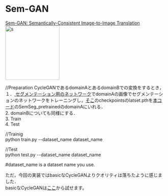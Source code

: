# Sem-GAN

<a href="https://arxiv.org/abs/1807.04409">Sem-GAN: Semantically-Consistent Image-to-Image Translation</a>
<img width="170" alt="s" src="https://user-images.githubusercontent.com/64032115/109528235-f1f8de00-7a60-11eb-88f0-86420de17b75.png">


//Preparation
CycleGANであるdomainAとあるdomainBでの変換をするとき，<br>
１．<a href="https://github.com/Daiki-Shiotsuka/FCN_PyTorch"> セグメンテーション用のネットワーク</a>でdomainAの画像でセグメンテーションのネットワークをトレーニングし，<a href="https://github.com/Daiki-Shiotsuka/FCN_PyTorch">そこ</a>のcheckpointsのlatset.pthを<a href="https://github.com/Daiki-Shiotsuka/SemSeg_CycleGAN_PyTorch">本コード</a>のSemSeg_pretrainedのdomainAにいれる．<br>
2. domainBについても同様にする．<br>
3. Train<br>
4. Test<br>

//Trainig<br>
python train.py --dataset_name dataset_name<br>

//Test<br>
python test.py --dataset_name dataset_name<br>

#dataset_name is a dataset name you use.


ただ，今回の実装ではbasicなCycleGANよりクオリティは落ちたように感じました．<br>
basicなCycleGANは<a href="https://github.com/Daiki-Shiotsuka/CycleGAN_PyTorch">ここ</a>から試せます。
